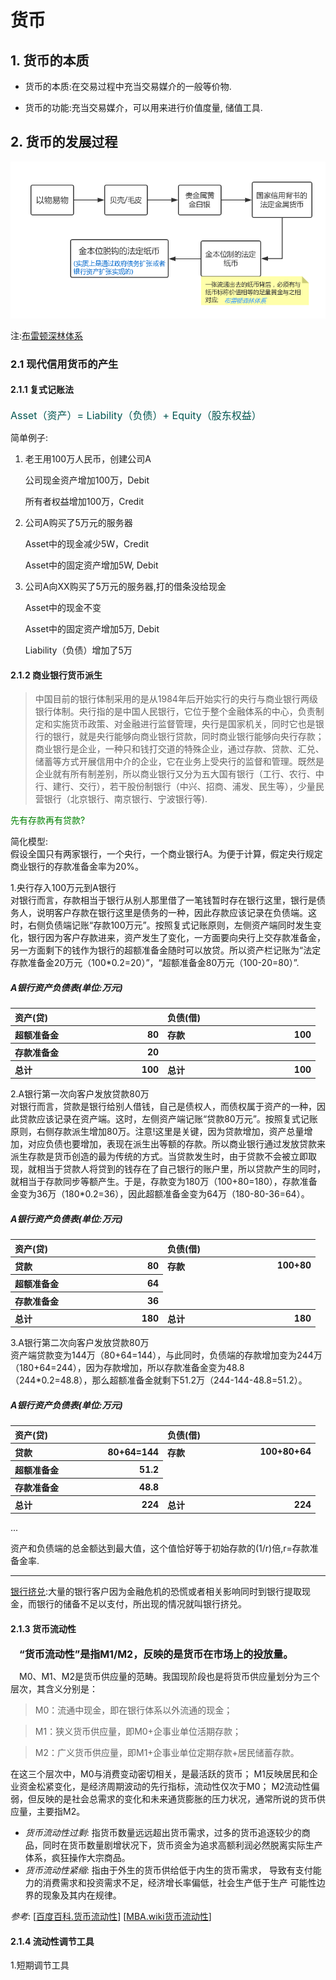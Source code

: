 # 货币

## 1. 货币的本质
- 货币的本质:在交易过程中充当交易媒介的一般等价物.

- 货币的功能:充当交易媒介，可以用来进行价值度量, 储值工具.
## 2. 货币的发展过程

![Alt text](./resource/货币发展史.png "货币发展史")

注:[布雷顿深林体系](https://zh.wikipedia.org/zh/%E5%B8%83%E9%9B%B7%E9%A1%BF%E6%A3%AE%E6%9E%97%E4%BD%93%E7%B3%BB)

### 2.1 现代信用货币的产生
#### 2.1.1 复式记账法
<font color=rgb(255,105,0) size=3>Asset（资产）= Liability（负债）+ Equity（股东权益）</font>

简单例子:
1. 老王用100万人民币，创建公司A

    公司现金资产增加100万，Debit

    所有者权益增加100万，Credit

2. 公司A购买了5万元的服务器

    Asset中的现金减少5W，Credit

    Asset中的固定资产增加5W, Debit

3. 公司A向XX购买了5万元的服务器,打的借条没给现金

    Asset中的现金不变

    Asset中的固定资产增加5万, Debit

    Liability（负债）增加了5万

#### 2.1.2 商业银行货币派生

>中国目前的银行体制采用的是从1984年后开始实行的央行与商业银行两级银行体制。央行指的是中国人民银行，它位于整个金融体系的中心，负责制定和实施货币政策、对金融进行监督管理，央行是国家机关，同时它也是银行的银行，就是央行能够向商业银行贷款，同时商业银行能够向央行存款；商业银行是企业，一种只和钱打交道的特殊企业，通过存款、贷款、汇兑、储蓄等方式开展信用中介的企业，它在业务上受央行的监督和管理。既然是企业就有所有制差别，所以商业银行又分为五大国有银行（工行、农行、中行、建行、交行），若干股份制银行（中兴、招商、浦发、民生等），少量民营银行（北京银行、南京银行、宁波银行等).

<font color=#008000>先有存款再有贷款?</font>

简化模型:  
假设全国只有两家银行，一个央行，一个商业银行A。为便于计算，假定央行规定商业银行的存款准备金率为20%。

1.央行存入100万元到A银行  
对银行而言，存款相当于银行从别人那里借了一笔钱暂时存在银行这里，银行是债务人，说明客户存款在银行这里是债务的一种，因此存款应该记录在负债端。这时，右侧负债端记账“存款100万元”。按照复式记账原则，左侧资产端同时发生变化，银行因为客户存款进来，资产发生了变化，一方面要向央行上交存款准备金，另一方面剩下的钱作为银行的超额准备金随时可以放贷。所以资产栏记账为“法定存款准备金20万元（100*0.2=20）”，“超额准备金80万元（100-20=80）”.

<table width="460">
    <h5>A银行资产负债表(单位:万元)</h5>
        <tr>
            <th width="230" align="left" colspan="2">资产(贷)</th>
            <th width="230" align="left" colspan="2">负债(借)</th>
        </tr>
        <tr>
            <th align="left">超额准备金</th>
            <th align="right">80</th>
            <th align="left">存款</th>
            <th align="right">100</th>
        </tr>
        <tr>
            <th align="left">存款准备金</th>
            <th align="right">20</th>
            <th align="left"></th>
            <th align="right"></th>
        </tr>
        <tr>
            <th align="left">总计</th>
            <th align="right">100</th>
            <th align="left">总计</th>
            <th align="right">100</th>
        </tr>
    </table>

2.A银行第一次向客户发放贷款80万  
对银行而言，贷款是银行给别人借钱，自己是债权人，而债权属于资产的一种，因此贷款应该记录在资产端。这时，左侧资产端记账“贷款80万元”。按照复式记账原则，右侧存款派生增加80万。注意!这里是关键，因为贷款增加，资产总量增加，对应负债也要增加，表现在派生出等额的存款。所以商业银行通过发放贷款来派生存款是货币创造的最为传统的方式。当贷款发生时，由于贷款不会被立即取现，就相当于贷款人将贷到的钱存在了自己银行的账户里，所以贷款产生的同时，就相当于存款同步等额产生。于是，存款变为180万（100+80=180），存款准备金变为36万（180*0.2=36），因此超额准备金变为64万（180-80-36=64）。

<table width="460">
    <h5>A银行资产负债表(单位:万元)</h5>
        <tr>
            <th width="230" align="left" colspan="2">资产(贷)</th>
            <th width="230" align="left" colspan="2">负债(借)</th>
        </tr>
        <tr>
            <th align="left">贷款</th>
            <th align="right">80</th>
            <th align="left" valign="top" rowspan="3">存款</th>
            <th align="right" valign="top"  rowspan="3">100+80</th>
        </tr>
        <tr>
            <th align="left">超额准备金</th>
            <th align="right">64</th>
        </tr>
        <tr>
            <th align="left">存款准备金</th>
            <th align="right">36</th>
        </tr>
        <tr>
            <th align="left">总计</th>
            <th align="right">180</th>
            <th align="left">总计</th>
            <th align="right">180</th>
        </tr>
    </table>

3.A银行第二次向客户发放贷款80万  
资产端贷款变为144万（80+64=144），与此同时，负债端的存款增加变为244万（180+64=244），因为存款增加，所以存款准备金变为48.8（244*0.2=48.8），那么超额准备金就剩下51.2万（244-144-48.8=51.2）。
<table width="460">
    <h5>A银行资产负债表(单位:万元)</h5>
        <tr>
            <th width="230" align="left" colspan="2">资产(贷)</th>
            <th width="230" align="left" colspan="2">负债(借)</th>
        </tr>
        <tr>
            <th align="left">贷款</th>
            <th align="right">80+64=144</th>
            <th align="left" valign="top" rowspan="3">存款</th>
            <th align="right" valign="top"  rowspan="3">100+80+64</th>
        </tr>
        <tr>
            <th align="left">超额准备金</th>
            <th align="right">51.2</th>
        </tr>
        <tr>
            <th align="left">存款准备金</th>
            <th align="right">48.8</th>
        </tr>
        <tr>
            <th align="left">总计</th>
            <th align="right">224</th>
            <th align="left">总计</th>
            <th align="right">224</th>
        </tr>
    </table>
...  

资产和负债端的总金额达到最大值，这个值恰好等于初始存款的(1/r)倍,r=存款准备金率.
____
[银行挤兑](https://baike.baidu.com/item/%E9%93%B6%E8%A1%8C%E6%8C%A4%E5%85%91):大量的银行客户因为金融危机的恐慌或者相关影响同时到银行提取现金，而银行的储备不足以支付，所出现的情况就叫银行挤兑。

#### 2.1.3 货币流动性
&ensp;&ensp;<font clolr=blue size=3>**“货币流动性”是指M1/M2，反映的是货币在市场上的投放量。**</font>


&ensp;&ensp;M0、M1、M2是货币供应量的范畴。我国现阶段也是将货币供应量划分为三个层次，其含义分别是：

>M0：流通中现金，即在银行体系以外流通的现金；

>M1：狭义货币供应量，即M0+企事业单位活期存款；

>M2：广义货币供应量，即M1+企事业单位定期存款+居民储蓄存款。

在这三个层次中，M0与消费变动密切相关，是最活跃的货币；
M1反映居民和企业资金松紧变化，是经济周期波动的先行指标，流动性仅次于M0；
M2流动性偏弱，但反映的是社会总需求的变化和未来通货膨胀的压力状况，通常所说的货币供应量，主要指M2。

- *货币流动性过剩*: 指货币数量远远超出货币需求，过多的货币追逐较少的商品，同时在货币数量剧增状况下，货币资金为追求高额利润必然脱离实际生产体系，疯狂操作大宗商品。
- *货币流动性紧缩*: 指由于外生的货币供给低于内生的货币需求，
导致有支付能力的消费需求和投资需求不足，经济增长率偏低，社会生产低于生产
可能性边界的现象及其内在规律。

*参考*:
[[百度百科.货币流动性](https://baike.baidu.com/item/%E8%B4%A7%E5%B8%81%E6%B5%81%E5%8A%A8%E6%80%A7)]
[[MBA.wiki货币流动性](https://wiki.mbalib.com/wiki/%E8%B4%A7%E5%B8%81%E6%B5%81%E5%8A%A8%E6%80%A7)]

#### 2.1.4 流动性调节工具
1.短期调节工具
